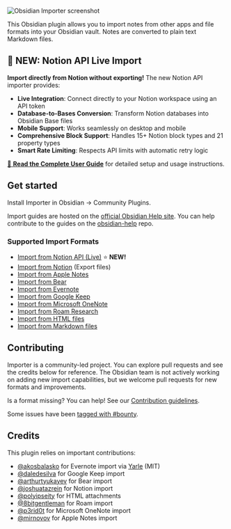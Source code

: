 ![Obsidian Importer screenshot](/images/social.png)

This Obsidian plugin allows you to import notes from other apps and file formats into your Obsidian vault. Notes are converted to plain text Markdown files.

## 🚀 NEW: Notion API Live Import

**Import directly from Notion without exporting!** The new Notion API importer provides:

- **Live Integration**: Connect directly to your Notion workspace using an API token
- **Database-to-Bases Conversion**: Transform Notion databases into Obsidian Base files
- **Mobile Support**: Works seamlessly on desktop and mobile
- **Comprehensive Block Support**: Handles 15+ Notion block types and 21 property types
- **Smart Rate Limiting**: Respects API limits with automatic retry logic

[📖 **Read the Complete User Guide**](docs/USER_GUIDE.md) for detailed setup and usage instructions.

## Get started

Install Importer in Obsidian → Community Plugins.

Import guides are hosted on the [official Obsidian Help site](https://help.obsidian.md/import). You can help contribute to the guides on the [obsidian-help](https://github.com/obsidianmd/obsidian-help) repo.

### Supported Import Formats

- [Import from Notion API (Live)](docs/USER_GUIDE.md#notion-api-import-setup) ⭐ **NEW!**
- [Import from Notion](https://help.obsidian.md/import/notion) (Export files)
- [Import from Apple Notes](https://help.obsidian.md/import/apple-notes)
- [Import from Bear](https://help.obsidian.md/import/bear)
- [Import from Evernote](https://help.obsidian.md/import/evernote)
- [Import from Google Keep](https://help.obsidian.md/import/google-keep)
- [Import from Microsoft OneNote](https://help.obsidian.md/import/onenote)
- [Import from Roam Research](https://help.obsidian.md/import/roam)
- [Import from HTML files](https://help.obsidian.md/import/html)
- [Import from Markdown files](https://help.obsidian.md/import/markdown)

## Contributing

Importer is a community-led project. You can explore pull requests and see the credits below for reference. The Obsidian team is not actively working on adding new import capabilities, but we welcome pull requests for new formats and improvements.

Is a format missing? You can help! See our [Contribution guidelines](/CONTRIBUTING.md).

Some issues have been [tagged with #bounty](https://github.com/obsidianmd/obsidian-importer/labels/bounty).

## Credits

This plugin relies on important contributions:

- [@akosbalasko](https://github.com/akosbalasko) for Evernote import via [Yarle](https://github.com/akosbalasko/yarle) (MIT)
- [@daledesilva](https://github.com/daledesilva) for Google Keep import
- [@arthurtyukayev](https://github.com/arthurtyukayev) for Bear import
- [@joshuatazrein](https://github.com/joshuatazrein) for Notion import
- [@polyipseity](https://github.com/polyipseity) for HTML attachments
- [@8bitgentleman](https://github.com/8bitgentleman) for Roam import
- [@p3rid0t](https://github.com/p3rid0t) for Microsoft OneNote import
- [@mirnovov](https://github.com/mirnovov) for Apple Notes import
